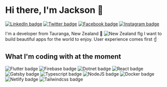 # Hi there, I'm Jackson 👋

[![LinkedIn badge](https://img.shields.io/badge/LinkedIn-0077B5?style=for-the-badge&logo=linkedin&logoColor=white)](https://www.linkedin.com/in/jbcurrie/)
[![Twitter badge](https://img.shields.io/badge/Twitter-1DA1F2?style=for-the-badge&logo=twitter&logoColor=white)](https://twitter.com/jacksonbcurrie)
[![Facebook badge](https://img.shields.io/badge/Facebook-1877F2?style=for-the-badge&logo=facebook&logoColor=white)](https://www.facebook.com/jbcurrie)
[![Instagram badge](https://img.shields.io/badge/Instagram-E4405F?style=for-the-badge&logo=instagram&logoColor=white)](https://www.instagram.com/jbcurrie)

I'm a developer from Tauranga, New Zealand 🥝 ![New Zealand flg](https://raw.githubusercontent.com/yammadev/flag-icons/master/png/NZ.png) I want to build beautiful apps for the world to enjoy. User experience comes first ☝️

## What I'm coding with at the moment

![Flutter badge](https://img.shields.io/badge/Flutter-02569B?style=for-the-badge&logo=flutter&logoColor=white)
![Firebase badge](https://img.shields.io/badge/firebase-ffca28?style=for-the-badge&logo=firebase&logoColor=black)
![Dotnet badge](https://img.shields.io/badge/.NET-512BD4?style=for-the-badge&logo=dotnet&logoColor=white)
![React badge](https://img.shields.io/badge/React-20232A?style=for-the-badge&logo=react&logoColor=61DAFB)
![Gatsby badge](https://img.shields.io/badge/Gatsby-663399?style=for-the-badge&logo=gatsby&logoColor=white)
![Typescript badge](https://img.shields.io/badge/TypeScript-007ACC?style=for-the-badge&logo=typescript&logoColor=white)
![NodeJS badge](https://img.shields.io/badge/Node.js-339933?style=for-the-badge&logo=nodedotjs&logoColor=white)
![Docker badge](https://img.shields.io/badge/Docker-2CA5E0?style=for-the-badge&logo=docker&logoColor=white)
![Netlify badge](https://img.shields.io/badge/Netlify-00C7B7?style=for-the-badge&logo=netlify&logoColor=white)
![Tailwindcss badge](https://img.shields.io/badge/Tailwind_CSS-38B2AC?style=for-the-badge&logo=tailwind-css&logoColor=white)
